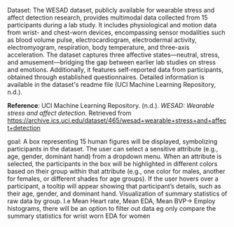 Dataset:
The WESAD dataset, publicly available for wearable stress and affect detection research, provides multimodal data collected from 15 participants during a lab study. It includes physiological and motion data from wrist- and chest-worn devices, encompassing sensor modalities such as blood volume pulse, electrocardiogram, electrodermal activity, electromyogram, respiration, body temperature, and three-axis acceleration. The dataset captures three affective states—neutral, stress, and amusement—bridging the gap between earlier lab studies on stress and emotions. Additionally, it features self-reported data from participants, obtained through established questionnaires. Detailed information is available in the dataset's readme file (UCI Machine Learning Repository, n.d.).

**Reference**: UCI Machine Learning Repository. (n.d.). *WESAD: Wearable stress and affect detection*. Retrieved from https://archive.ics.uci.edu/dataset/465/wesad+wearable+stress+and+affect+detection

goal:
A box representing 15 human figures will be displayed, symbolizing participants in the dataset.
The user can select a sensitive attribute (e.g., age, gender, dominant hand) from a dropdown menu.
When an attribute is selected, the participants in the box will be highlighted in different colors based on their group within that attribute (e.g., one color for males, another for females, or different shades for age groups).
If the user hovers over a participant, a tooltip will appear showing that participant’s details, such as their age, gender, and dominant hand.
Visualization of summary statistics of raw data by group. I.e Mean Heart rate, Mean EDA, Mean BVP→ Employ histograms, there will be an option to filter out data eg only compare the summary statistics for wrist worn EDA for women
